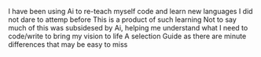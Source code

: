 I have been using Ai to re-teach myself code and learn new languages I did not dare to attemp before
This is a product of such learning
Not to say much of this was subsidesed by Ai, helping me understand what I need to code/write to bring my vision to life
A selection Guide as there are minute differences that may be easy to miss
